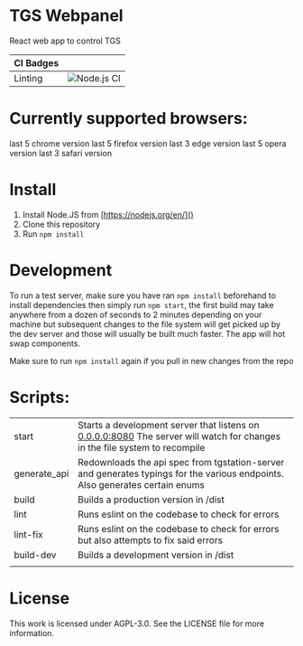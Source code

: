 # TGS Webpanel

React web app to control TGS

|    CI Badges |                                                                                                             |
|--------------|-------------------------------------------------------------------------------------------------------------|
| Linting      | ![Node.js CI](https://github.com/tgstation/tgstation-server-control-panel/workflows/Node.js%20CI/badge.svg) |

# Currently supported browsers:
last 5 chrome version
last 5 firefox version
last 3 edge version
last 5 opera version
last 3 safari version

# Install
1) Install Node.JS from [https://nodejs.org/en/]()
2) Clone this repository
3) Run `npm install`

# Development
To run a test server, make sure you have ran `npm install` beforehand to install dependencies then simply run `npm start`, the first build may take anywhere from a dozen of seconds to 2 minutes depending on your machine but subsequent changes to the file system will get picked up by the dev server and those will usually be built much faster. The app will hot swap components.

Make sure to run `npm install` again if you pull in new changes from the repo

# Scripts:
|              |                                                                                                                                |
|--------------|--------------------------------------------------------------------------------------------------------------------------------|
| start        | Starts a development server that listens on [0.0.0.0:8080]() The server will watch for changes in the file system to recompile |
| generate_api | Redownloads the api spec from tgstation-server and generates typings for the various endpoints. Also generates certain enums   |
| build        | Builds a production version in /dist                                                                                           |
| lint         | Runs eslint on the codebase to check for errors                                                                                |
| lint-fix     | Runs eslint on the codebase to check for errors but also attempts to fix said errors                                           |
| build-dev    | Builds a development version in /dist                                                                                          |
|              |                                                                                                                                |

# License
This work is licensed under AGPL-3.0. See the LICENSE file for more information.
